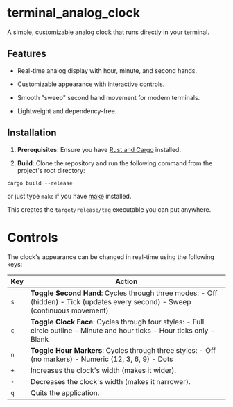 # terminal_analog_clock

A simple, customizable analog clock that runs directly in your terminal.

## Features

* Real-time analog display with hour, minute, and second hands.

* Customizable appearance with interactive controls.

* Smooth "sweep" second hand movement for modern terminals.

* Lightweight and dependency-free.

## Installation

1. **Prerequisites**: Ensure you have [Rust and Cargo](https://rustup.rs/) installed.

2. **Build**: Clone the repository and run the following command from the project's root directory:

```
cargo build --release
```
or just type ```make``` if you have [make](https://www.gnu.org/software/make/) installed.

This creates the ```target/release/tag``` executable you can put anywhere.

# Controls

The clock's appearance can be changed in real-time using the following keys:

| Key | Action | 
| ----- | ----- | 
| `s` | **Toggle Second Hand**: Cycles through three modes: - Off (hidden) - Tick (updates every second) - Sweep (continuous movement) | 
| `c` | **Toggle Clock Face**: Cycles through four styles: - Full circle outline - Minute and hour ticks - Hour ticks only - Blank | 
| `n` | **Toggle Hour Markers**: Cycles through three styles: - Off (no markers) - Numeric (12, 3, 6, 9) - Dots | 
| `+` | Increases the clock's width (makes it wider). | 
| `-` | Decreases the clock's width (makes it narrower). | 
| `q` | Quits the application. | 

